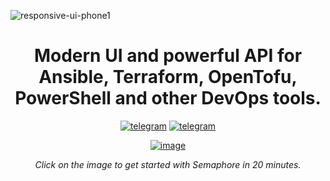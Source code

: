 ![responsive-ui-phone1](https://user-images.githubusercontent.com/914224/134777345-8789d9e4-ff0d-439c-b80e-ddc56b74fcee.png)

<div align="center">

  # Modern UI and powerful API for Ansible, Terraform, OpenTofu, PowerShell and other DevOps tools.
  
  [![telegram](https://img.shields.io/badge/discord_community-510b80?style=for-the-badge&logo=discord)](https://discord.gg/5R6k7hNGcH) 
  [![telegram](https://img.shields.io/badge/youtube_channel-red?style=for-the-badge&logo=youtube)](https://www.youtube.com/@semaphoreui) 

  [![image](https://github.com/user-attachments/assets/6252201b-0efe-4d3a-b13a-b1e22dc90e45)](https://youtu.be/NyOSoLn5T5U?si=cBGt14POtfmi0Wpk)

  *Click on the image to get started with Semaphore in 20 minutes.*
</div>
  
